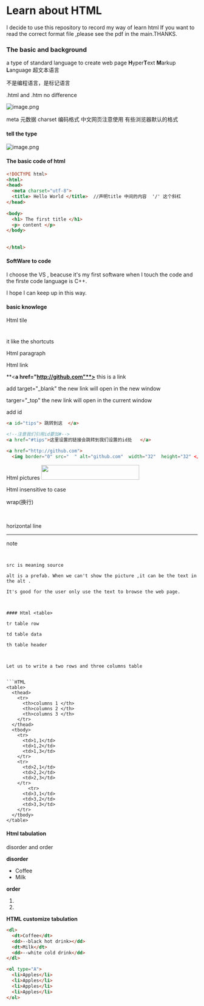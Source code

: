 # Learn about HTML 
 I decide to use this repository to record my way of learn html
 If you want to read the correct format file ,please see the pdf in the main.THANKS.

### The basic and background 

a type of standard language to create web page
**H**yper**T**ext **M**arkup **L**anguage 超文本语言

不是编程语言，是标记语言



.html and .htm no difference 

![image.png](https://flowus.cn/preview/317b0043-4ac0-49ff-802f-131fda47076f)



meta 元数据 charset 编码格式 中文网页注意使用<utf-8> 有些浏览器默认的<gbk>格式

#### tell the type <!DOCTYPE html>

![image.png](https://flowus.cn/preview/33ae7b8d-f09a-40b0-bdc8-74d7412ab9a0)



#### The basic code of html

```HTML
<!DOCTYPE html>
<html>
<head>
  <meta charset="utf-8">
  <title> Hello World </title>  //声明title 中间的内容  '/' 这个斜杠
</head>
  
<body>
  <h1> The first title </h1>
  <p> content </p>
</body>
  
  
</html>

```




#### SoftWare to code

I choose the VS , beacuse it's my first software when I touch the code and the firste code language is C++.

I hope I can keep up in this way.



#### basic knowlege 

Html tile 

<h1>   </h1>

<h2>   </h2> 

it like the shortcuts

Html paragraph 

<p>   </p>



Html link 

**<**a href="http://github.com"**>** this is a link **</a>**

add target="_blank" the new link will open in the new window

targer="_top" the new link will open in the current window

add id


```HTML
<a id="tips"> 跳转到这  </a>

<!--注意我们引用id要加#-->
<a href="#tips">这里设置的链接会跳转到我们设置的id处   </a>
```






```HTML
<a href="http://github.com">
  <img border="0" src="  " alt="github.com"  width="32"  height="32" </a>
```


Html pictures 
<img decoding="async" src="/images/logo.png" width="258" height="39" />

Html  insensitive to case 



wrap(换行)

<br />

horizontal line
<hr>

note 

<!-- explanation  -- >



Text formatting

Bold(加粗) <b> </b> <strong> </strong>
amplify(放大) <big> </big>
italic(斜体)<em> </em> <i></i>

下标<sub> </sub>

上标<sup></sup>



<pre> </pre> 我输入多少空格就显示多少空格，不会过滤掉
引用句<q></q>



![image.png](https://flowus.cn/preview/8036a46c-5746-4d8e-9d40-4012e03e20a9)











#### The attribute of Html

eg: <a href="      .com " > title </a>

引用属性值，必用单引号的时候

eg:name='John **"ShotGun"** Nelon '

|attribute|
|-|
|class|
|id|
|style|
|title|



#### HTML Head

**<style>
<head>
<tile>
<base> define the basic link 
<link>  define a conection about file and external resources 
<script>**


<meta>

define the keywords for search engineer

<meta name="keywords"  content="xxxxxxx">
define the description 

<meta name="description" content="xxxxxx">

define the author
<meta name="author" content="">

refresh the web page every 30 mintues

<meta http-equiv="refresh" content="30">

<script> use for load the script file 



#### Html CSS

how to use it ?

use style attribute in html 

use<style > in head

use external CSS



eg:<p style="color:blue;margin-left:20px;"> this is a paragraph </p>



eg:define a backoground color

<body style="background-color:yellow;">

<h2 style="background-color:red;">  this is a title </h2>

<p style="background-color:green;">this is a paragraph </p>

</body>
This example is so ugly 

![image.png](https://flowus.cn/preview/257b4bf9-2b62-42c2-a967-c760d0fbf6fd)

Change the font-family(字体) color and font-size 
style="font-family:verdana;"

style="font-family:arial;color:red;font-size:20px;"

text-align（文本对齐）style="text-align:center;

**Internal CSS**

<head>

<style type="text/css">

body{backgroud-color:yellow;}

p{color:blue;}

</style}

</head}
**external CSS**

<head>

<link rel="stylesheet" type="text/css" href="mystyle.css">

</head>



#### Html pictures

```HTML
<img src="name" alt="name" width="" height="" >
<!--gif and static is the same method-->

```


src is meaning source 

alt is a prefab. When we can't show the picture ,it can be the text in the alt .

It's good for the user only use the text to browse the web page.



#### Html <table>

tr table row

td table data 

th table header



Let us to write a two rows and three columns table


```HTML
<table>
  <thead>
    <tr>
      <th>columns 1 </th>
      <th>columns 2 </th>
      <th>columns 3 </th>
    </tr>
  </thead>
  <tbody>
    <tr>
      <td>1,1</td>
      <td>1,2</td>
      <td>1,3</td>
    </tr>
    <tr>
      <td>2,1</td>
      <td>2,2</td>
      <td>2,3</td>
    </tr>
        <tr>
      <td>3,1</td>
      <td>3,2</td>
      <td>3,3</td>
    </tr>
  </tbody>
</table>
```




#### Html tabulation

disorder and order 

**disorder**

<ul>

<li>Coffee</li>

<li>Milk</li>

</ul>

**order**

<ol>

<li></li>

<li></li>

</ol>

**HTML customize tabulation**

```HTML
<dl>
  <dt>Coffee</dt>
  <dd>--black hot drink></dd>
  <dt>Milk</dt>
  <dd>--white cold drink</dd>
</dl>
```



```HTML
<ol type="A">
  <li>Apples</li>
  <li>Apples</li>
  <li>Apples</li>
  <li>Apples</li>
</ol>
```



